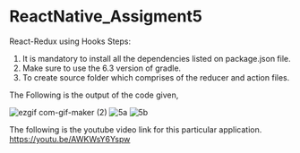 # ReactNative_Assigment5
React-Redux using Hooks
Steps:
  1. It is mandatory to install all the dependencies listed on package.json file.
  2. Make sure to use the 6.3 version of gradle.
  3. To create source folder which comprises of the reducer and action files.

The Following is the output of the code given,

![ezgif com-gif-maker (2)](https://user-images.githubusercontent.com/84028364/124327602-c9ffbf80-dba5-11eb-9389-0378ae9f6169.gif)
![5a](https://user-images.githubusercontent.com/84028364/124357552-baca5180-dc39-11eb-923a-6fe997b937d4.jpg)
![5b](https://user-images.githubusercontent.com/84028364/124357549-b9008e00-dc39-11eb-9ba3-8d0a27aa48ed.jpg)

The following is the youtube video link for this particular application.
https://youtu.be/AWKWsY6Yspw
